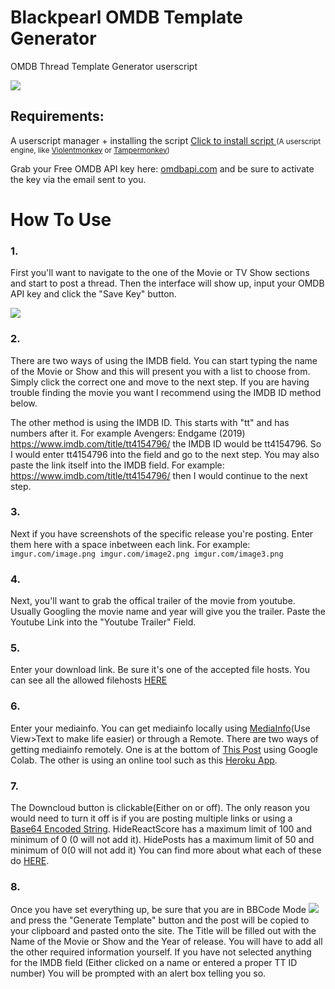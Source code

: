
# Blackpearl OMDB Template Generator
OMDB Thread Template Generator userscript
<!-- keep image height ~ 500px -->
![](https://i.imgur.com/hX7XFVC.png)

## Requirements:
A userscript manager + installing the script
<a href="https://raw.githubusercontent.com/laxudope/blackpearl/master/script.user.js">Click to install script </a>
<small>(A userscript engine, like [Violentmonkey](https://violentmonkey.github.io/get-it/) or [Tampermonkey](https://www.tampermonkey.net/))</small>

Grab your Free OMDB API key here: [omdbapi.com](https://www.omdbapi.com/apikey.aspx?__EVENTTARGET=freeAcct&__EVENTARGUMENT=&__LASTFOCUS=&__VIEWSTATE=/wEPDwUKLTIwNDY4MTIzNQ9kFgYCAQ9kFgICBw8WAh4HVmlzaWJsZWhkAgIPFgIfAGhkAgMPFgIfAGhkGAEFHl9fQ29udHJvbHNSZXF1aXJlUG9zdEJhY2tLZXlfXxYDBQtwYXRyZW9uQWNjdAUIZnJlZUFjY3QFCGZyZWVBY2N0x0euvR/zVv1jLU3mGetH4R3kWtYKWACCaYcfoP1IY8g=&__VIEWSTATEGENERATOR=5E550F58&__EVENTVALIDATION=/wEdAAU5GG7XylwYou%2bzznFv7FbZmSzhXfnlWWVdWIamVouVTzfZJuQDpLVS6HZFWq5fYpioiDjxFjSdCQfbG0SWduXFd8BcWGH1ot0k0SO7CfuulN6vYN8IikxxqwtGWTciOwQ4e4xie4N992dlfbpyqd1D&at=freeAcct&Email=) and be sure to activate the key via the email sent to you.

# How To Use

### 1.
First you'll want to navigate to the one of the Movie or TV Show sections and start to post a thread. Then the interface will show up,  input your OMDB API key and click the "Save Key" button.

![](https://i.imgur.com/Kct0tUv.png)

### 2.
There are two ways of using the IMDB field. You can start typing the name of the Movie or Show and this will present you with a list to choose from. Simply click the correct one and move to the next step. If you are having trouble finding the movie you want I recommend using the IMDB ID method below.

The other method is using the IMDB ID. This starts with "tt" and has numbers after it. For example Avengers: Endgame (2019) https://www.imdb.com/title/tt4154796/ the IMDB ID would be tt4154796. So I would enter tt4154796 into the field and go to the next step.
You may also paste the link itself into the IMDB field. For example: https://www.imdb.com/title/tt4154796/ then I would continue to the next step.


### 3.
Next if you have screenshots of the specific release you're posting. Enter them here with a space inbetween each link.
For example:
        `imgur.com/image.png imgur.com/image2.png imgur.com/image3.png`

### 4.
Next, you'll want to grab the offical trailer of the movie from youtube. Usually Googling the movie name and year will give you the trailer. Paste the Youtube Link into the "Youtube Trailer" Field.

### 5.
Enter your download link. Be sure it's one of the accepted file hosts. You can see all the allowed filehosts [HERE](https://blackpearl.biz/faq/#faq10)

### 6.
Enter your mediainfo. You can get mediainfo locally using [MediaInfo](https://mediaarea.net/en/MediaInfo/Download)(Use View>Text to make life easier) or through a Remote. There are two ways of getting mediainfo remotely. One is at the bottom of [This Post](https://blackpearl.biz/threads/6070/) using Google Colab. The other is using an online tool such as this [Heroku App](https://overbits.herokuapp.com/mediainfo).

### 7.
The Downcloud button is clickable(Either on or off). The only reason you would need to turn it off is if you are posting multiple links or using a [Base64 Encoded String](https://www.base64encode.org/). HideReactScore has a maximum limit of 100 and minimum of 0 (0 will not add it).
HidePosts has a maximum limit of 50 and minimum of 0(0 will not add it) You can find more about what each of these do [HERE](https://blackpearl.biz/faq/#faq11).

### 8.
Once you have set everything up, be sure that you are in BBCode Mode ![](https://i.imgur.com/oX1AzQ4.png) and press the "Generate Template" button and the post will be copied to your clipboard and pasted onto the site. The Title will be filled out with the Name of the Movie or Show and the Year of release. You will have to add all the other required information yourself.
If you have not selected anything for the IMDB field (Either clicked on a name or entered a proper TT ID number) You will be prompted with an alert box telling you so.

